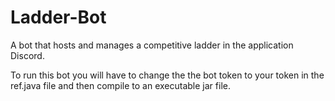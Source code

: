 # Ladder-Bot
A bot that hosts and manages a competitive ladder in the application Discord.

To run this bot you will have to change the the bot token to your token in the ref.java file and then compile to an executable jar file.
